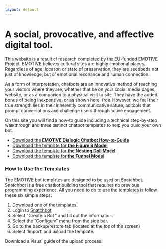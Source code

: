 ```yaml
---
layout: default
---
```

# A social, provocative, and affective digital tool.

This website is a result of research completed by the EU-funded EMOTIVE Project. EMOTIVE believes cultural sites are highly emotional places. Regardless of age, location or state of preservation, they are seedbeds not just of knowledge, but of emotional resonance and human connection.

As a form of interpretation, chatbots are an innovative method of reaching your visitors where they are, whether that be on your social media pages, website, or as a companion to a physical visit to site. They have the added bonus of being inexpensive, or as shown here, free. However, we feel their true strength lies in their inherently communicative nature, as tools that prompt conversations and challenge users through active engagement.

On this site you will find a how-to guide including a technical step-by-step walkthrough and three distinct chatbot templates to help you build your own bot.

<ul>
    <li> <a href="EMOTIVE_UpdatedHow-to-Guide.pdf" download> Download the<strong> EMOTIVE Dialogic Chatbot How-to-Guide</strong></a> </li>
          <li><a href="EMOTIVEFigure8Model.txt" download> Download the template for <strong>the Figure 8 Model </strong></a></li>
          <li><a href="EMOTIVENestingDollModel.txt" download> Download the template for<strong> the Nesting Doll Model </strong></a></li>
          <li><a href="EMOTIVEFunnelModel.txt" download> Download the template for<strong> the Funnel Model </strong></a></li>
        </ul>
        
### How to Use the Templates
        
The EMOTIVE bot templates are designed to be used on Snatchbot. <a href="https://snatchbot.me"> Snatchbot </a> is a free chatbot building tool that requires no previous programming experience. All you need to do to use the templates is follow these six simple steps: 

1. Download one of the templates.
2. Login to <a href="https://snatchbot.me/"> Snatchbot </a>
3. Select “Create a Bot “ and fill out the information.
4. Select the ”Configure” menu from the side bar. 
5. Go to the backup/restore tab (located at the top of the screen)
6. Select  ‘Import’ and upload the template.

Download a visual guide of the upload process. 

     
